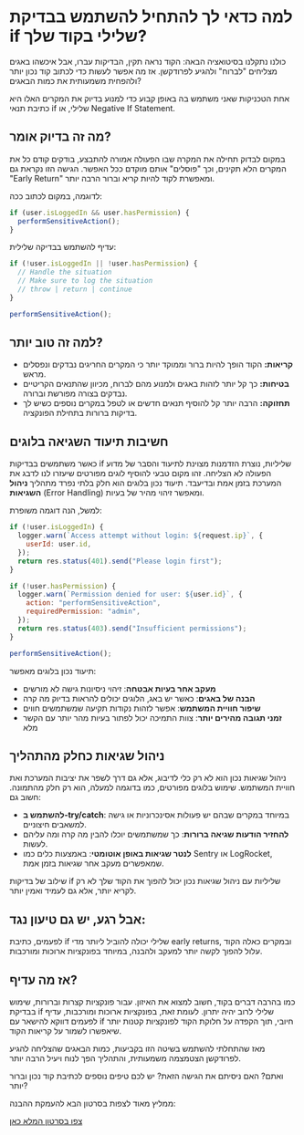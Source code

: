 # למה כדאי לך להתחיל להשתמש בבדיקת if שלילי בקוד שלך?

כולנו נתקלנו בסיטואציה הבאה: הקוד נראה תקין, הבדיקות עברו, אבל איכשהו באגים מצליחים \"לברוח\" ולהגיע לפרודקשן. אז מה אפשר לעשות כדי לכתוב קוד נכון יותר ולהפחית משמעותית את כמות הבאגים?

אחת הטכניקות שאני משתמש בה באופן קבוע כדי למנוע בדיוק את המקרים האלו היא כתיבת תנאי if שלילי, או Negative If Statement.

## מה זה בדיוק אומר?

במקום לבדוק תחילה את המקרה שבו הפעולה אמורה להתבצע, בודקים קודם כל את המקרים הלא תקינים, וכך \"פוסלים\" אותם מוקדם ככל האפשר. הגישה הזו נקראת גם \"Early Return\" ומאפשרת לקוד להיות קריא וברור הרבה יותר.

לדוגמה, במקום לכתוב ככה:

```javascript
if (user.isLoggedIn && user.hasPermission) {
  performSensitiveAction();
}
```

עדיף להשתמש בבדיקה שלילית:

```javascript
if (!user.isLoggedIn || !user.hasPermission) {
  // Handle the situation
  // Make sure to log the situation
  // throw | return | continue
}

performSensitiveAction();
```

## למה זה טוב יותר?

- **קריאות:** הקוד הופך להיות ברור וממוקד יותר כי המקרים החריגים נבדקים ונפסלים מראש.
- **בטיחות:** כך קל יותר לזהות באגים ולמנוע מהם לברוח, מכיוון שהתנאים הקריטיים נבדקים בצורה מפורשת וברורה.
- **תחזוקה:** הרבה יותר קל להוסיף תנאים חדשים או לטפל במקרים נוספים כשיש לך בדיקות ברורות בתחילת הפונקציה.

## חשיבות תיעוד השגיאה בלוגים

כאשר משתמשים בבדיקות if שליליות, נוצרת הזדמנות מצוינת לתיעוד והסבר של מדוע הפעולה לא הצליחה. זהו מקום טבעי להוסיף לוגים מפורטים שיעזרו לנו לדבג את המערכת בזמן אמת ובדיעבד. תיעוד נכון בלוגים הוא חלק בלתי נפרד מתהליך **ניהול השגיאות** (Error Handling) ומאפשר זיהוי מהיר של בעיות.

למשל, הנה דוגמה משופרת:

```javascript
if (!user.isLoggedIn) {
  logger.warn(`Access attempt without login: ${request.ip}`, {
    userId: user.id,
  });
  return res.status(401).send("Please login first");
}

if (!user.hasPermission) {
  logger.warn(`Permission denied for user: ${user.id}`, {
    action: "performSensitiveAction",
    requiredPermission: "admin",
  });
  return res.status(403).send("Insufficient permissions");
}

performSensitiveAction();
```

תיעוד נכון בלוגים מאפשר:

- **מעקב אחר בעיות אבטחה**: זיהוי ניסיונות גישה לא מורשים
- **הבנה של באגים**: כאשר יש באג, הלוגים יכולים להראות בדיוק מה קרה
- **שיפור חוויית המשתמש**: אפשר לזהות נקודות תקיעה שמשתמשים חווים
- **זמני תגובה מהירים יותר**: צוות התמיכה יכול לפתור בעיות מהר יותר עם הקשר מלא

## ניהול שגיאות כחלק מהתהליך

ניהול שגיאות נכון הוא לא רק כלי לדיבוג, אלא גם דרך לשפר את יציבות המערכת ואת חוויית המשתמש. שימוש בלוגים מפורטים, כמו בדוגמה למעלה, הוא רק חלק מהתמונה. חשוב גם:

- **להשתמש ב-try/catch**: במיוחד במקרים שבהם יש פעולות אסינכרוניות או גישה למשאבים חיצוניים.
- **להחזיר הודעות שגיאה ברורות**: כך שמשתמשים יוכלו להבין מה קרה ומה עליהם לעשות.
- **לנטר שגיאות באופן אוטומטי**: באמצעות כלים כמו Sentry או LogRocket, שמאפשרים מעקב אחר שגיאות בזמן אמת.

שילוב של בדיקות if שליליות עם ניהול שגיאות נכון יכול להפוך את הקוד שלך לא רק לקריא יותר, אלא גם לעמיד ואמין יותר.

## אבל רגע, יש גם טיעון נגד:

לפעמים, כתיבת if שלילי יכולה להוביל ליותר מדי early returns, ובמקרים כאלה הקוד עלול להפוך לקשה יותר למעקב ולהבנה, במיוחד בפונקציות ארוכות ומורכבות.

## אז מה עדיף?

כמו בהרבה דברים בקוד, חשוב למצוא את האיזון. עבור פונקציות קצרות וברורות, שימוש בבדיקת if שלילי לרוב יהיה יתרון. לעומת זאת, בפונקציות ארוכות ומורכבות, עדיף לפעמים דווקא להישאר עם if חיובי, תוך הקפדה על חלוקת הקוד לפונקציות קטנות יותר שיאפשרו לשמור על קריאות הקוד.

מאז שהתחלתי להשתמש בשיטה הזו בקביעות, כמות הבאגים שהצליחה להגיע לפרודקשן הצטמצמה משמעותית, והתהליך הפך לנוח ויעיל הרבה יותר.

ואתם? האם ניסיתם את הגישה הזאת? יש לכם טיפים נוספים לכתיבת קוד נכון וברור יותר?

ממליץ מאוד לצפות בסרטון הבא להעמקת ההבנה:

[צפו בסרטון המלא כאן](https://www.youtube.com/watch?v=CFRhGnuXG-4&ab_channel=CodeAesthetic)
